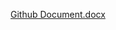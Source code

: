 [Github Document.docx](https://github.com/lakshmi-ummidi/UART_Protocol_Design/files/14960875/Github.Document.docx)
